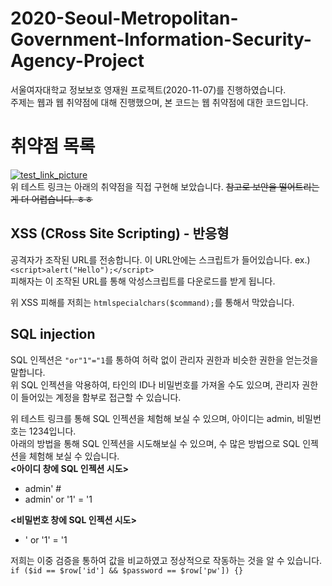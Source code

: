 # 2020-Seoul-Metropolitan-Government-Information-Security-Agency-Project
서울여자대학교 정보보호 영재원 프로젝트(2020-11-07)를 진행하였습니다.<br/>
주제는 웹과 웹 취약점에 대해 진행했으며, 본 코드는 웹 취약점에 대한 코드입니다.<br/>

# 취약점 목록
[![test_link_picture](https://img.shields.io/badge/Test-link-00AAFF?style=for-the-badge)](https://yhs.kr/Project_2020/)<br/>
위 테스트 링크는 아래의 취약점을 직접 구현해 보았습니다. ~~참고로 보안을 떨어트리는게 더 어렵습니다. ㅎㅎ~~
## XSS (CRoss Site Scripting) - 반응형
공격자가 조작된 URL를 전송합니다. 이 URL안에는 스크립트가 들어있습니다. ex.) ```<script>alert("Hello");</script>```<br/>
피해자는 이 조작된 URL를 통해 악성스크립트를 다운로드를 받게 됩니다.<br/>

위 XSS 피해를 저희는 ```htmlspecialchars($command);```를 통해서 막았습니다.<br/>

## SQL injection
SQL 인젝션은 ```"or"1"="1```를 통하여 허락 없이 관리자 권한과 비슷한 권한을 얻는것을 말합니다.<br/>
위 SQL 인젝션을 악용하여, 타인의 ID나 비밀번호를 가져올 수도 있으며, 관리자 권한이 들어있는 계정을 함부로 접근할 수 있습니다.<br/>

위 테스트 링크를 통해 SQL 인젝션을 체험해 보실 수 있으며, 아이디는 admin, 비밀번호는 1234입니다.<br/>
아래의 방법을 통해 SQL 인젝션을 시도해보실 수 있으며, 수 많은 방법으로 SQL 인젝션을 체험해 보실 수 있습니다.<br/>
**<아이디 창에 SQL 인젝션 시도>**
* admin' #
* admin' or '1' = '1

**<비밀번호 창에 SQL 인젝션 시도>**
* ' or '1' = '1

저희는 이중 검증을 통하여 값을 비교하였고 정상적으로 작동하는 것을 알 수 있습니다. <br/>
```if ($id == $row['id'] && $password == $row['pw']) {}```
